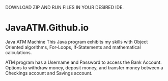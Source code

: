 DOWNLOAD ZIP AND RUN FILES IN YOUR DESIRED IDE.

# JavaATM.Github.io
Java ATM Machine
This Java program exhibits my skills with Object Oriented algorithms, For-Loops, If-Statements and mathematical calculations.

ATM program has a Username and Password to access the Bank Account.
Options to withdraw money, deposit money, and transfer money between
a Checkings account and Savings account.
